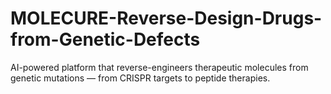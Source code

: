 # MOLECURE-Reverse-Design-Drugs-from-Genetic-Defects
AI-powered platform that reverse-engineers therapeutic molecules from genetic mutations — from CRISPR targets to peptide therapies.
